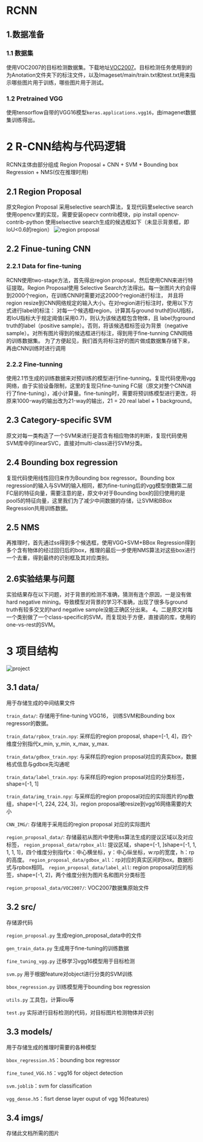 # RCNN
## 1.数据准备
### 1.1 数据集
使用VOC2007的目标检测数据集。下载地址[VOC2007](http://host.robots.ox.ac.uk/pascal/VOC/voc2007/#devkit)。目标检测任务使用到的为Anotation文件夹下的标注文件，以及Imageset/main/train.txt和test.txt用来指示哪些图片用于训练，哪些图片用于测试。
### 1.2 Pretrained VGG
使用tensorflow自带的VGG16模型`keras.applications.vgg16`，由imagenet数据集训练得出。

# 2 R-CNN结构与代码逻辑
RCNN主体由部分组成
Region Proposal + CNN + SVM + Bounding box Regression + NMS(仅在推理时用) 
## 2.1 Region Proposal
原文Region Proposal 采用selective search算法，复现代码里selective search使用opencv里的实现，需要安装opecv contrib模块，pip install opencv-contrib-python 
使用selsective search生成的候选框如下（未显示背景框，即IoU<0.6的region）
![region proposal](imgs/region_proposal_withoutbackground.png)

## 2.2 Finue-tuning CNN
### 2.2.1 Data for fine-tuning
RCNN使用two-stage方法，首先得出region proposal，然后使用CNN来进行特征提取。Region Proposal使用
Selective Search方法得出。每一张图片大约会得到2000个region，在训练CNN时需要对这2000个region进行标注，
并且将region resize到CNN网络规定的输入大小。在对region进行标注时，使用以下方式进行label的标注：
对每一个候选框region，计算其与ground truth的IoU指标，若IoU指标大于规定阈值(采用0.7)，则认为该候选框包含物体，且
label为ground truth的label（positive sample）。否则，将该候选框标签设为背景（negative sample）。对所有图片得到的候选框进行标注，得到用于fine-tunning CNN网络的训练数据集。
为了方便起见，我们首先将标注好的图片做成数据集存储下来，再由CNN训练时进行调用

### 2.2.2 Fine-tunning
使用2.1节生成的训练数据来对预训练的模型进行fine-tunning。复现代码使用vgg网络，由于实验设备限制，这里的复现只fine-tuning FC层（原文对整个CNN进行了fine-tuning），减小计算量。fine-tuning时，需要将预训练模型进行更改，将原来1000-way的输出改为21-way的输出，21 = 20 real label + 1 background。

## 2.3 Category-specific SVM
原文对每一类构造了一个SVM来进行是否含有相应物体的判断，复现代码使用SVM库中的linearSVC，直接对multi-class进行SVM分类。

## 2.4 Bounding box regression
复现代码使用线性回归来作为Bounding box regressor。Bounding box regression的输入与SVM的输入相同，都为fine-tuning后的vgg模型倒数第二层FC层的特征向量，需要注意的是，原文中对于Bounding box的回归使用的是pool5的特征向量，这里我们为了减少中间数据的存储，让SVM和BBox Regression共用训练数据。

## 2.5 NMS
再推理时，首先通过ss得到多个候选框，使用VGG+SVM+BBox Regression得到多个含有物体的经过回归后的box，推理的最后一步使用NMS算法对这些box进行一个去重，得到最终的识别框及其对应类别。

## 2.6实验结果与问题
实验结果存在以下问题，对于背景的检测不准确，猜测有连个原因，一是没有做hard negative mining。导致模型对背景的学习不准确，出现了很多与ground truth有较多交叉的hard negative sample没能正确区分出来。
4。二是原文对每一个类别做了一个class-specific的SVM，而复现处于方便，直接调的库，使用的one-vs-rest的SVM。
# 3 项目结构
![project](imgs/project.png)
## 3.1 data/
用于存储生成的中间结果文件

`train_data/`: 存储用于fine-tuning VGG16， 训练SVM和Bounding box regressor的数据。

`train_data/rpbox_train.npy`: 采样后的region proposal, shape=[-1, 4]，四个维度分别指代x_min, y_min, x_max, y_max.

`train_data/gdbox_train.npy`: 与采样后的region proposal对应的真实box，数据格式信息与gdbox先沟通呢

`train_data/label_train.npy`: 与采样后的region proposal对应的分类标签，shape=[-1, 1]

`train_data/img_train.npy`: 与采样后的region proposal对应的实际图片的np数组，shape=[-1, 224, 224, 3]，region proposal被resize到vgg16网络需要的大小

`CNN_IMG/`: 存储用于采用后的region proposal 对应的实际图片


`region_proposal_data/`: 存储最初从图片中使用ss算法生成的提议区域以及对应标签，
`region_proposal_data/rpbox_all`: 提议区域，shape=[-1, ]shape=[-1, 1, 1, 1, 1]，四个维度分别指代x：中心横坐标，y：中心纵坐标，w:rp的宽度，h：rp的高度。
`region_proposal_data/gdbox_all`：rp对应的真实区间的box。数据形式与rpbox相同。
`region_proposal_data/label_all`: region proposal对应的标签，shape=[-1, 2]，两个维度分别为图片名和图片分类标签

`region_proposal_data/VOC2007/`: VOC2007数据集原始文件

## 3.2 src/
存储源代码

`region_proposal.py` 生成region_proposal_data中的文件

`gen_train_data.py` 生成用于fine-tuning的训练数据

`fine_tuning_vgg.py` 迁移学习vgg16模型用于目标检测

`svm.py`              用于根据feature对object进行分类的SVM训练

`bbox_regression.py`  训练模型用于bounding box regression

`utils.py`            工具包，计算iou等

`test.py`           实际进行目标检测的代码，对目标图片检测物体并识别

## 3.3 models/
用于存储生成的推理时需要的各种模型

`bbox_regression.h5`：bounding box regressor

`fine_tuned_VGG.h5`：vgg16 for object detection

`svm.joblib`：svm for classification

`vgg_dense.h5`：fisrt dense layer ouput of vgg 16(features)

## 3.4 imgs/
存储此文档所需的图片



